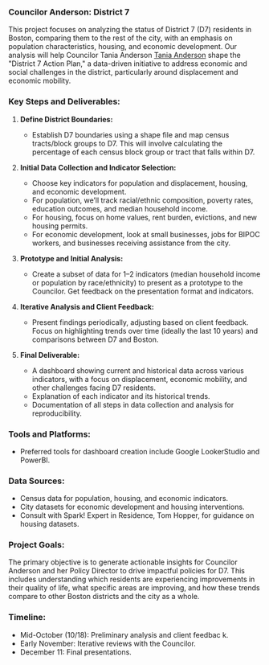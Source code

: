 ### **Councilor Anderson: District 7**

This project focuses on analyzing the status of District 7 (D7) residents in Boston, comparing them to the rest of the city, with an emphasis on population characteristics, housing, and economic development. Our analysis will help Councilor Tania Anderson [Tania Anderson]([https://www.longmeadowhistoricalsociety.org](https://www.boston.gov/departments/city-council/tania-fernandes-anderson)) shape the "District 7 Action Plan," a data-driven initiative to address economic and social challenges in the district, particularly around displacement and economic mobility.

### Key Steps and Deliverables:

1. **Define District Boundaries:**
   - Establish D7 boundaries using a shape file and map census tracts/block groups to D7. This will involve calculating the percentage of each census block group or tract that falls within D7.

2. **Initial Data Collection and Indicator Selection:**
   - Choose key indicators for population and displacement, housing, and economic development.
   - For population, we’ll track racial/ethnic composition, poverty rates, education outcomes, and median household income.
   - For housing, focus on home values, rent burden, evictions, and new housing permits.
   - For economic development, look at small businesses, jobs for BIPOC workers, and businesses receiving assistance from the city.

3. **Prototype and Initial Analysis:**
   - Create a subset of data for 1–2 indicators (median household income or population by race/ethnicity) to present as a prototype to the Councilor. Get feedback on the presentation format and indicators.

4. **Iterative Analysis and Client Feedback:**
   - Present findings periodically, adjusting based on client feedback. Focus on highlighting trends over time (ideally the last 10 years) and comparisons between D7 and Boston.

5. **Final Deliverable:**
   - A dashboard showing current and historical data across various indicators, with a focus on displacement, economic mobility, and other challenges facing D7 residents.
   - Explanation of each indicator and its historical trends.
   - Documentation of all steps in data collection and analysis for reproducibility.

### Tools and Platforms:
   - Preferred tools for dashboard creation include Google LookerStudio and PowerBI.
   
### Data Sources:
   - Census data for population, housing, and economic indicators.
   - City datasets for economic development and housing interventions.
   - Consult with Spark! Expert in Residence, Tom Hopper, for guidance on housing datasets.

### Project Goals:
The primary objective is to generate actionable insights for Councilor Anderson and her Policy Director to drive impactful policies for D7. This includes understanding which residents are experiencing improvements in their quality of life, what specific areas are improving, and how these trends compare to other Boston districts and the city as a whole.

### Timeline:
- Mid-October (10/18): Preliminary analysis and client feedbac k.
- Early November: Iterative reviews with the Councilor.
- December 11: Final presentations.
